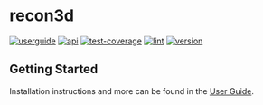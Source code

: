 # recon3d

[![userguide][userguide_badge]](https://sandialabs.github.io/recon3d/docs/userguide/book/index.html) [![api][api_badge]](https://sandialabs.github.io/recon3d/docs/api/index.html) [![test-coverage][test-coverage_badge]](https://sandialabs.github.io/recon3d/coverage_reports/htmlcov/index.html) [![lint][lint_badge]](https://sandialabs.github.io/recon3d/logs/lint.log) [![version][version_badge]](https://github.com/sandialabs/recon3d) 

[userguide_badge]: https://sandialabs.github.io/recon3d/badges/userguide.svg
[api_badge]: https://sandialabs.github.io/recon3d/badges/api.svg
[test-coverage_badge]: https://sandialabs.github.io/recon3d/badges/test-coverage.svg
[lint_badge]: https://sandialabs.github.io/recon3d/badges/lint.svg
[version_badge]: https://sandialabs.github.io/recon3d/badges/version.svg

## Getting Started

Installation instructions and more can be found in the [User Guide](https://sandialabs.github.io/recon3d/docs/userguide/book/index.html).
